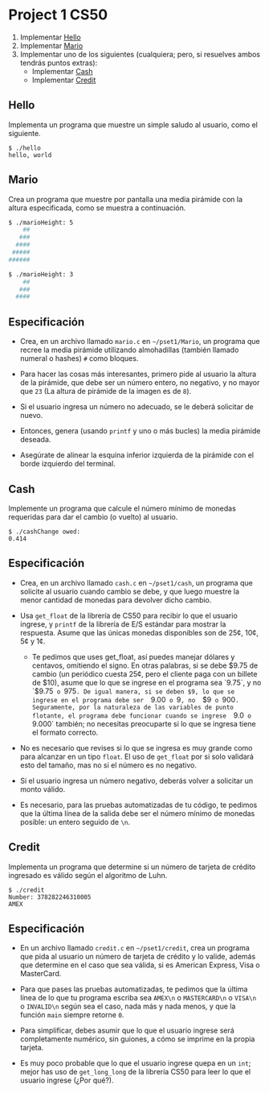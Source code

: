 # Project 1 CS50

1.  Implementar  <a href="#Hello" class="btn btn-sm btn-default">Hello</a>
2.  Implementar  <a href="#Mario" class="btn btn-sm btn-default">Mario</a>
3.  Implementar uno de los siguientes (cualquiera; pero, si resuelves ambos tendrás puntos extras):
    -   Implementar  <a href="#Cash" class="btn btn-sm btn-default">Cash</a>
    -   Implementar  <a href="#Credit" class="btn btn-sm btn-default">Credit</a>


<h2 id="Hello">Hello</h2>

Implementa un programa que muestre un simple saludo al usuario, como el siguiente.

```
$ ./hello
hello, world
```

<h2 id="Mario">Mario</h2>

Crea un programa que muestre por pantalla una media pirámide con la altura especificada, como se muestra a continuación.

```bash
$ ./marioHeight: 5    
    ##
   ###
  ####
 #####
######

$ ./marioHeight: 3
    ##
   ###
  ####
```
## Especificación

-   Crea, en un archivo llamado  `mario.c`  en  `~/pset1/Mario`, un programa que recree la media pirámide utilizando almohadillas (también llamado numeral o hashes)  `#`  como bloques.
    
-   Para hacer las cosas más interesantes, primero pide al usuario la altura de la pirámide, que debe ser un número entero, no negativo, y no mayor que  `23`  (La altura de pirámide de la imagen es de  `8`).
    
-   Si el usuario ingresa un número no adecuado, se le deberá solicitar de nuevo.
    
-   Entonces, genera (usando  `printf`  y uno o más bucles) la media pirámide deseada.
    
-   Asegúrate de alinear la esquina inferior izquierda de la pirámide con el borde izquierdo del terminal.

<h2 id="Cash">Cash</h2>

Implemente un programa que calcule el número mínimo de monedas requeridas para dar el cambio (o vuelto) al usuario.

```
$ ./cashChange owed: 
0.414
```

## Especificación

-   Crea, en un archivo llamado  `cash.c`  en  `~/pset1/cash`, un programa que solicite al usuario cuando cambio se debe, y que luego muestre la menor cantidad de monedas para devolver dicho cambio.
    
-   Usa  `get_float`  de la librería de CS50 para recibir lo que el usuario ingrese, y  `printf`  de la librería de E/S estándar para mostrar la respuesta. Asume que las únicas monedas disponibles son de 25¢, 10¢, 5¢ y 1¢.
    
    -   Te pedimos que uses get_float, así puedes manejar dólares y centavos, omitiendo el signo. En otras palabras, si se debe $9.75 de cambio (un periódico cuesta 25¢, pero el cliente paga con un billete de $10), asume que lo que se ingrese en el programa sea  `9.75`, y no  `$9.75`  o  `975`. De igual manera, si se deben $9, lo que se ingrese en el programa debe ser  `9.00`  o  `9`, no  `$9`  o  `900`. Seguramente, por la naturaleza de las variables de punto flotante, el programa debe funcionar cuando se ingrese  `9.0`  o  `9.000`  también; no necesitas preocuparte si lo que se ingresa tiene el formato correcto.
        
    
-   No es necesario que revises si lo que se ingresa es muy grande como para alcanzar en un tipo  `float`. El uso de  `get_float`  por si solo validará esto del tamaño, mas no si el número es no negativo.
    
-   Si el usuario ingresa un número negativo, deberás volver a solicitar un monto válido.
    
-   Es necesario, para las pruebas automatizadas de tu código, te pedimos que la última línea de la salida debe ser el número mínimo de monedas posible: un entero seguido de  `\n`.

<h2 id="Credit">Credit</h2>

Implementa un programa que determine si un número de tarjeta de crédito ingresado es válido según el algoritmo de Luhn.

```
$ ./credit
Number: 378282246310005
AMEX
```

## Especificación

-   En un archivo llamado  `credit.c`  en  `~/pset1/credit`, crea un programa que pida al usuario un número de tarjeta de crédito y lo valide, además que determine en el caso que sea válida, si es American Express, Visa o MasterCard.
    
-   Para que pases las pruebas automatizadas, te pedimos que la última línea de lo que tu programa escriba sea  `AMEX\n`  o  `MASTERCARD\n`  o  `VISA\n`  o  `INVALID\n`  según sea el caso, nada más y nada menos, y que la función  `main`  siempre retorne  `0`.
    
-   Para simplificar, debes asumir que lo que el usuario ingrese será completamente numérico, sin guiones, a cómo se imprime en la propia tarjeta.
    
-   Es muy poco probable que lo que el usuario ingrese quepa en un  `int`; mejor has uso de  `get_long_long`  de la librería CS50 para leer lo que el usuario ingrese (¿Por qué?).
